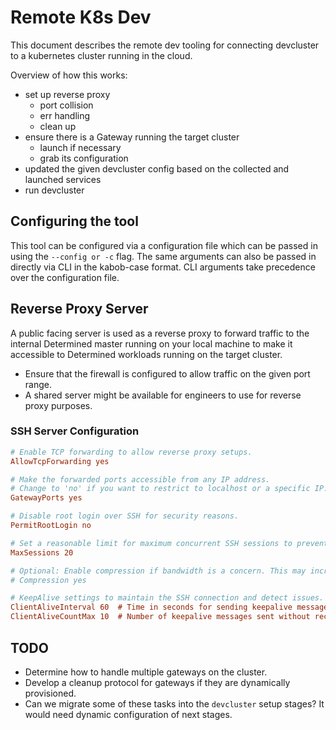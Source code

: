 # Remote K8s Dev

This document describes the remote dev tooling for connecting devcluster to a kubernetes
cluster running in the cloud.

Overview of how this works:
- set up reverse proxy
    - port collision
    - err handling
    - clean up
- ensure there is a Gateway running the target cluster
    - launch if necessary
    - grab its configuration
- updated the given devcluster config based on the collected and launched services
- run devcluster

## Configuring the tool

This tool can be configured via a configuration file which can be passed in using the `--config or -c` flag. The same arguments can also be passed in directly via CLI in the kabob-case format. CLI arguments take precedence over the configuration file.

## Reverse Proxy Server
A public facing server is used as a reverse proxy to forward traffic to the internal Determined master running on your local machine to make it accessible to Determined workloads running on the target cluster.

- Ensure that the firewall is configured to allow traffic on the given port range.
- A shared server might be available for engineers to use for reverse proxy purposes.

### SSH Server Configuration
```ini
# Enable TCP forwarding to allow reverse proxy setups.
AllowTcpForwarding yes

# Make the forwarded ports accessible from any IP address.
# Change to 'no' if you want to restrict to localhost or a specific IP.
GatewayPorts yes

# Disable root login over SSH for security reasons.
PermitRootLogin no

# Set a reasonable limit for maximum concurrent SSH sessions to prevent abuse.
MaxSessions 20

# Optional: Enable compression if bandwidth is a concern. This may increase CPU usage.
# Compression yes

# KeepAlive settings to maintain the SSH connection and detect issues.
ClientAliveInterval 60  # Time in seconds for sending keepalive messages to the client.
ClientAliveCountMax 10  # Number of keepalive messages sent without receiving any message back from the client.
```

## TODO
- Determine how to handle multiple gateways on the cluster.
- Develop a cleanup protocol for gateways if they are dynamically provisioned.
- Can we migrate some of these tasks into the `devcluster` setup stages? It would need dynamic configuration of next stages.
